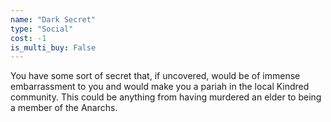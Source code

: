 ```yaml
---
name: "Dark Secret"
type: "Social"
cost: -1
is_multi_buy: False
---
```


You have some sort of secret that, if uncovered, would be of immense embarrassment to you and would make you a pariah in the local Kindred community. This could be anything from having murdered an elder to being a member of the Anarchs.